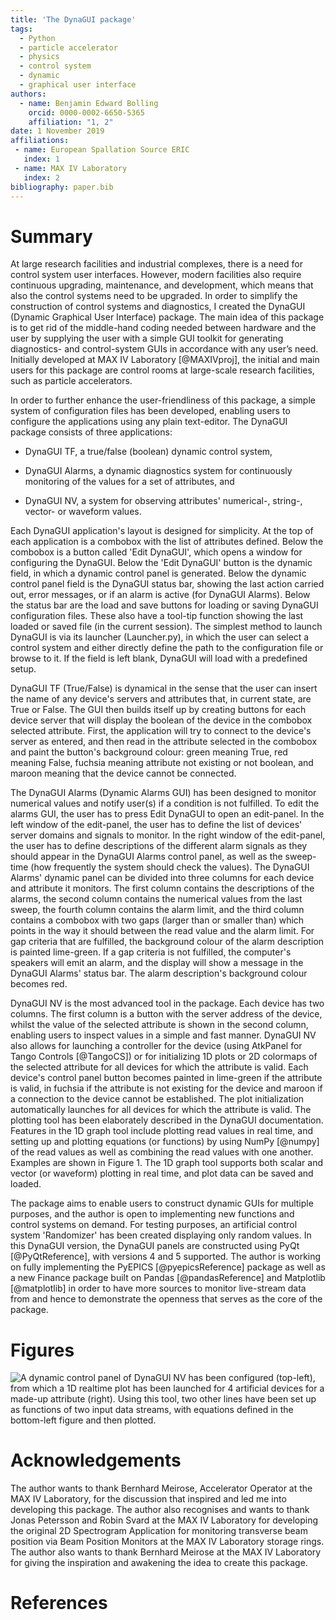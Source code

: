 ```yaml
---
title: 'The DynaGUI package'
tags:
  - Python
  - particle accelerator
  - physics
  - control system
  - dynamic
  - graphical user interface
authors:
  - name: Benjamin Edward Bolling
    orcid: 0000-0002-6650-5365
    affiliation: "1, 2"
date: 1 November 2019
affiliations:
 - name: European Spallation Source ERIC
   index: 1
 - name: MAX IV Laboratory
   index: 2
bibliography: paper.bib
---
```


# Summary

At large research facilities and industrial complexes, there is a need for control system user interfaces. However, modern facilities also require continuous upgrading, maintenance, and development, which means that also the control systems need to be upgraded. In order to simplify the construction of control systems and diagnostics, I created the DynaGUI (Dynamic Graphical User Interface) package. The main idea of this package is to get rid of the middle-hand coding needed between hardware and the user by supplying the user with a simple GUI toolkit for generating diagnostics- and control-system GUIs in accordance with any user’s need. Initially developed at MAX IV Laboratory [@MAXIVproj], the initial and main users for this package are control rooms at large-scale research facilities, such as particle accelerators.

In order to further enhance the user-friendliness of this package, a simple system of configuration files has been developed, enabling users to configure the applications using any plain text-editor. The DynaGUI package consists of three applications:

- DynaGUI TF, a true/false (boolean) dynamic control system,

- DynaGUI Alarms, a dynamic diagnostics system for continuously monitoring of the values for a set of attributes, and

- DynaGUI NV, a system for observing attributes' numerical-, string-, vector- or waveform values.

Each DynaGUI application's layout is designed for simplicity. At the top of each application is a combobox with the list of attributes defined. Below the combobox is a button called 'Edit DynaGUI', which opens a window for configuring the DynaGUI. Below the 'Edit DynaGUI' button is the dynamic field, in which a dynamic control panel is generated. Below the dynamic control panel field is the DynaGUI status bar, showing the last action carried out, error messages, or if an alarm is active (for DynaGUI Alarms). Below the status bar are the load and save buttons for loading or saving DynaGUI configuration files. These also have a tool-tip function showing the last loaded or saved file (in the current session). The simplest method to launch DynaGUI is via its launcher (Launcher.py), in which the user can select a control system and either directly define the path to the configuration file or browse to it. If the field is left blank, DynaGUI will load with a predefined setup.

DynaGUI TF (True/False) is dynamical in the sense that the user can insert the name of any device's servers and attributes that, in current state, are True or False. The GUI then builds itself up by creating buttons for each device server that will display the boolean of the device in the combobox selected attribute. First, the application will try to connect to the device's server as entered, and then read in the attribute selected in the combobox and paint the button's background colour:  green meaning True, red meaning False, fuchsia meaning attribute not existing or not boolean, and maroon meaning that the device cannot be connected.

The DynaGUI Alarms (Dynamic Alarms GUI) has been designed to monitor numerical values and notify user(s) if a condition is not fulfilled. To edit the alarms GUI, the user has to press Edit DynaGUI to open an edit-panel. In the left window of the edit-panel, the user has to define the list of devices' server domains and signals to monitor. In the right window of the edit-panel, the user has to define descriptions of the different alarm signals as they should appear in the DynaGUI Alarms control panel, as well as the sweep-time (how frequently the system should check the values). The DynaGUI Alarms' dynamic panel can be divided into three columns for each device and attribute it monitors. The first column contains the descriptions of the alarms, the second column contains the numerical values from the last sweep, the fourth column contains the alarm limit, and the third column contains a combobox with two gaps (larger than or smaller than) which points in the way it should between the read value and the alarm limit. For gap criteria that are fulfilled, the background colour of the alarm description is painted lime-green. If a gap criteria is not fulfilled, the computer's speakers will emit an alarm, and the display will show a message in the DynaGUI Alarms' status bar. The  alarm description's background colour becomes red.

DynaGUI NV is the most advanced tool in the package. Each device has two columns. The first column is a button with the server address of the device, whilst the value of the selected attribute is shown in the second column, enabling users to inspect values in a simple and fast manner. DynaGUI NV also allows for launching a controller for the device (using AtkPanel for Tango Controls [@TangoCS]) or for initializing 1D plots or 2D colormaps of the selected attribute for all devices for which the attribute is valid. Each device's control panel button becomes painted in lime-green if the attribute is valid, in fuchsia if the attribute is not existing for the device and maroon if a connection to the device cannot be established. The plot initialization automatically launches for all devices for which the attribute is valid. The plotting tool has been elaborately described in the DynaGUI documentation. Features in the 1D graph tool include  plotting read values in real time, and setting up and plotting equations (or functions) by using NumPy [@numpy] of the read values as well as combining the read values with one another. Examples are shown in Figure 1. The 1D graph tool supports both scalar and vector (or waveform) plotting in real time, and plot data can be saved and loaded.

The package aims to enable users to construct dynamic GUIs for multiple purposes, and the author is open to implementing new functions and control systems on demand. For testing purposes, an artificial control system 'Randomizer' has been created displaying only random values. In this DynaGUI version, the DynaGUI panels are constructed using PyQt [@PyQtReference], with versions 4 and 5 supported. The author is working on fully implementing the PyEPICS [@pyepicsReference] package as well as a new Finance package built on Pandas [@pandasReference] and Matplotlib [@matplotlib] in order to have more sources to monitor live-stream data from and hence to demonstrate the openness that serves as the core of the package.

# Figures

![A dynamic control panel of DynaGUI NV has been configured (top-left), from which a 1D realtime plot has been launched for 4 artificial devices for a made-up attribute (right). Using this tool, two other lines have been set up as functions of two input data streams, with equations defined in the bottom-left figure and then plotted.](figureNV.png)

# Acknowledgements
The author wants to thank Bernhard Meirose, Accelerator Operator at the MAX IV Laboratory, for the discussion that inspired and led me into developing this package. The author also recognises and wants to thank Jonas Petersson and Robin Svard at the MAX IV Laboratory for developing the original 2D Spectrogram Application for monitoring transverse beam position via Beam Position Monitors at the MAX IV Laboratory storage rings. The author also wants to thank Bernhard Meirose at the MAX IV Laboratory for giving the inspiration and awakening the idea to create this package.

# References
